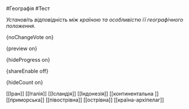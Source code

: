 #Географія #Тест

*Установіть відповідність між країною та особливістю її географічного положення.*

{noChangeVote on}

{preview on}

{hideProgress on}

{shareEnable off}

{hideCount on}

[[Іран]]
[[Італія]]
[[Ісландія]]
[[Індонезія]]
[[континентальна ]]
[[приморська]]
[[півострівна]]
[[острівна]]
[[країна-архіпелаг]]
